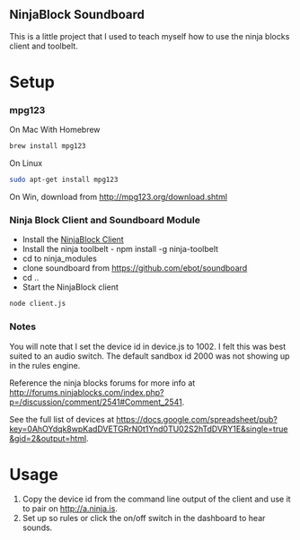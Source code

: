 NinjaBlock Soundboard
---------------------

This is a little project that I used to teach myself how to use the
ninja blocks client and toolbelt.

Setup
=====================

### mpg123 ###

On Mac With Homebrew

```bash
brew install mpg123
```

On Linux

```bash
sudo apt-get install mpg123
```

On Win, download from http://mpg123.org/download.shtml

### Ninja Block Client and Soundboard Module ###

* Install the [NinjaBlock Client](http://ninjablocks.com/blogs/how-to/7195176-hack-like-a-ninja-blocks-developer)
* Install the ninja toolbelt - npm install -g ninja-toolbelt
* cd to ninja_modules
* clone soundboard from https://github.com/ebot/soundboard
* cd ..
* Start the NinjaBlock client

```bash
node client.js
```

### Notes ###

You will note that I set the device id in device.js to 1002. I felt this
was best suited to an audio switch. The default sandbox id 2000 was not
showing up in the rules engine.

Reference the ninja blocks forums for more info at
http://forums.ninjablocks.com/index.php?p=/discussion/comment/2541#Comment_2541.

See the full list of devices at https://docs.google.com/spreadsheet/pub?key=0AhOYdqk8wpKadDVETGRrN0t1Ynd0TU02S2hTdDVRY1E&single=true&gid=2&output=html. 

Usage
=======================

1. Copy the device id from the command line output of the client and use it
   to pair on http://a.ninja.is.
2. Set up so rules or click the on/off switch in the dashboard to hear
   sounds.
